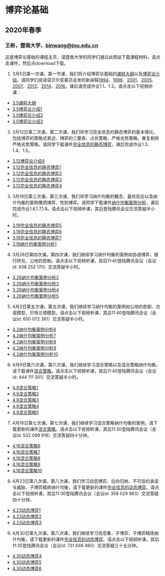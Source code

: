 # 博弈论基础
## 2020年春季
### 王彬，暨南大学，binwang@jnu.edu.cn
这是博弈论基础的课程主页，请暨南大学的同学们通过此网站下载课程材料。请点击课件，然后点download下载。
1. 3月5日第一次课。第一节课，我们将介绍博弈论基础的[课程大纲](https://github.com/binwangwork/gameTheory/blob/master/%E6%95%99%E5%AD%A6%E5%A4%A7%E7%BA%B2.pdf)以及[博弈论介绍](https://github.com/binwangwork/gameTheory/blob/master/%E5%85%88%E5%AF%BC%E8%AF%BE%20%E5%8D%9A%E5%BC%88%E8%AE%BA%E7%AE%80%E4%BB%8B.pdf)。请同学们阅读诺贝尔奖委员会发的新闻稿[1994](	https://www.nobelprize.org/prizes/economic-sciences/1994/summary/)、[1996](https://www.nobelprize.org/prizes/economic-sciences/1996/press-release/)、[2001](https://www.nobelprize.org/prizes/economic-sciences/2001/popular-information/)、[2005](https://www.nobelprize.org/uploads/2018/06/popular-economicsciences2005.pdf)、[2007](https://www.nobelprize.org/uploads/2018/06/popular-economicsciences2007.pdf)、[2012](https://www.nobelprize.org/uploads/2018/06/popular-economicsciences2012.pdf)、[2014](https://www.nobelprize.org/uploads/2018/06/popular-economicsciences2014.pdf)、[2016](https://www.nobelprize.org/uploads/2018/06/popular-economicsciences2016.pdf)。课后请完成作业1.1、1.2。请点击以下视频听课：
- [3.5课程大纲](https://www.bilibili.com/video/av90632776/)
- [3.5博弈论介绍1](https://www.bilibili.com/video/av92924837)
- [3.5博弈论介绍2](https://www.bilibili.com/video/av92927501)
- [3.5博弈论介绍3](https://www.bilibili.com/video/av92930850)
2. 3月12日第二次课。第二次课，我们将学习完全信息的静态博弈的基本理论，包括博弈的策略式表述、博弈的三要素、占优策略、严格劣势策略、重复剔除严格劣势策略。请同学下载课件[完全信息的静态博弈](https://github.com/binwangwork/gameTheory/blob/master/%E4%B8%80.1%20%E5%AE%8C%E5%85%A8%E4%BF%A1%E6%81%AF%E7%9A%84%E9%9D%99%E6%80%81%E5%8D%9A%E5%BC%88.pdf)，课后完成作业1.3、1.4、1.5。
- [3.12博弈论介绍4](https://www.bilibili.com/video/av94696508/)
- [3.12完全信息的静态博弈1](https://www.bilibili.com/video/av94696732/)
- [3.12完全信息的静态博弈2](https://www.bilibili.com/video/av94697786/)
- [3.12完全信息的静态博弈3](https://www.bilibili.com/video/av94727769/)
- [3.12完全信息的静态博弈4](https://www.bilibili.com/video/av94727897/)

3. 3月19日第三次课。第三次课，我们将学习纳什均衡的概念、最优反应以及纳什均衡的案例鹰鸽博弈、性别博弈。请同学下载课件[纳什均衡案例分析](https://github.com/binwangwork/gameTheory/blob/master/%E4%B8%80.2%20%E7%BA%B3%E4%BB%80%E5%9D%87%E8%A1%A1%E6%A1%88%E4%BE%8B%E5%88%86%E6%9E%90.pdf)，课后完成作业1.6,1.7,1.8。请点击以下视频听课，其后登陆腾讯会议交流答疑半小时。
- [3.19完全信息的静态博弈5](https://www.bilibili.com/video/av96521858/)
- [3.19完全信息的静态博弈6](https://www.bilibili.com/video/av96521905/)
- [3.19完全信息的静态博弈7](https://www.bilibili.com/video/av96521588/)
- [3.19纳什均衡案例分析1](https://www.bilibili.com/video/av96521782/)

4. 3月26日第四次课。第四次课，我们继续学习纳什均衡的案例如协调博弈、银行挤兑、公地的悲剧。请点击以下视频听课，其后11:40登陆腾讯会议（会议id: 938 252 170）交流答疑半小时。
- [3.26纳什均衡案例分析2](https://www.bilibili.com/video/BV1zE411F7Ci/)
- [3.26纳什均衡案例分析3](https://www.bilibili.com/video/BV1zE411F7SZ/)
- [3.26纳什均衡案例分析4](https://www.bilibili.com/video/BV1rE411F7vg/)
- [3.26纳什均衡案例分析5](https://www.bilibili.com/video/BV1rE411F7Yr/)

5. 4月2日第五次课。第五次课，我们继续学习纳什均衡的案例如公地的悲剧、古诺模型、贝特兰德模型。请点击以下视频听课，其后11:40登陆腾讯会议（会议id: 650 072 361）交流答疑半小时。
- [4.2纳什均衡案例分析6](https://www.bilibili.com/video/BV1y7411D7dG/)
- [4.2纳什均衡案例分析7](https://www.bilibili.com/video/BV1o7411D76j/)
- [4.2纳什均衡案例分析8](https://www.bilibili.com/video/BV1f7411D7E1/)
- [4.2纳什均衡案例分析9](https://www.bilibili.com/video/BV1f7411D7xj/)
- [4.2纳什均衡案例分析10](https://www.bilibili.com/video/BV1Z7411D76i/)

6. 4月9日第六次课。第六次课，我们继续学习混合策略以及混合策略纳什均衡，请下载课件[混合策略](https://github.com/binwangwork/gameTheory/blob/master/%E4%B8%80.3%20%E6%B7%B7%E5%90%88%E7%AD%96%E7%95%A5%E7%BA%B3%E4%BB%80%E5%9D%87%E8%A1%A1.pdf)。请点击以下视频听课，其后11:40登陆腾讯会议（会议id: 444 111 301）交流答疑半小时。
- [4.9混合策略1](https://www.bilibili.com/video/BV1sg4y187N8/)
- [4.9混合策略2](https://www.bilibili.com/video/BV1hc411h7q7/)
- [4.9混合策略3](https://www.bilibili.com/video/BV1Z54y1X739/)
- [4.9混合策略4](https://www.bilibili.com/video/BV1xp4y1C7vX/)
- [4.9混合策略5](https://www.bilibili.com/video/BV1de411x7dU/)

7. 4月16日第七次课。第七次课，我们继续学习混合策略纳什均衡的案例，请下载更新的课件[混合策略](https://github.com/binwangwork/gameTheory/blob/master/%E4%B8%80.3%20%E6%B7%B7%E5%90%88%E7%AD%96%E7%95%A5%E7%BA%B3%E4%BB%80%E5%9D%87%E8%A1%A1.pdf)。请点击以下视频听课，其后11:30登陆腾讯会议（会议id: 532 099 916）交流答疑四十分钟。
- [4.16混合策略6](https://www.bilibili.com/video/BV1mz411b7mJ/)
- [4.16混合策略7](https://www.bilibili.com/video/BV1Pi4y18777/)
- [4.16混合策略8](https://www.bilibili.com/video/BV1CV411o7Yf/)
- [4.16混合策略9](https://www.bilibili.com/video/BV1ia4y1t7AE/)
- [4.16混合策略10](https://www.bilibili.com/video/BV11K411L7Yd/)

8. 4月23日第八次课。第八次课，我们学习动态博弈、后向归纳、不可信的承诺与威胁、子博弈精炼纳什均衡，请下载更新的课件[完全信息的动态博弈](https://github.com/binwangwork/gameTheory/blob/master/%E4%BA%8C.1%20%E5%AE%8C%E5%85%A8%E4%BF%A1%E6%81%AF%E7%9A%84%E5%8A%A8%E6%80%81%E5%8D%9A%E5%BC%88.pdf)。请点击以下视频听课，其后11:30登陆腾讯会议（会议id: 358 029 983）交流答疑四十分钟。
- [4.23动态博弈1](https://www.bilibili.com/video/bv13t4y127uc)
- [4.23动态博弈2](https://www.bilibili.com/video/bv1Cz411B7ui)
- [4.23动态博弈3](https://www.bilibili.com/video/bv1EQ4y1T7Xh)

9. 4月30日第九次课。第八次课，我们继续学习信息集、子博弈、子博弈精炼纳什均衡，请下载更新的课件[完全信息的动态博弈](https://github.com/binwangwork/gameTheory/blob/master/%E4%BA%8C.1%20%E5%AE%8C%E5%85%A8%E4%BF%A1%E6%81%AF%E7%9A%84%E5%8A%A8%E6%80%81%E5%8D%9A%E5%BC%88.pdf)。请点击以下视频听课，其后11:35登陆腾讯会议（会议id: 731 646 460）交流答疑三十五分钟。
- [4.30动态博弈4](https://www.bilibili.com/video/bv13t4y127uc)
- [4.30动态博弈5](https://www.bilibili.com/video/bv13t4y127uc)
- [4.30动态博弈6](https://www.bilibili.com/video/bv13t4y127uc)
